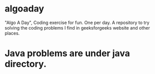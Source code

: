 # algoaday
"Algo A Day", Coding exercise for fun. One per day. A repository to try solving the coding problems I find in geeksforgeeks website and other places.

# Java problems are under java directory. 
